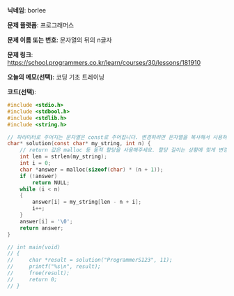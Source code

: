 **닉네임**: borlee

**문제 플랫폼**: 프로그래머스

**문제 이름 또는 번호**: 문자열의 뒤의 n글자

**문제 링크**: https://school.programmers.co.kr/learn/courses/30/lessons/181910

**오늘의 메모(선택)**: 
코딩 기초 트레이닝

**코드(선택)**:

```c
#include <stdio.h>
#include <stdbool.h>
#include <stdlib.h>
#include <string.h>

// 파라미터로 주어지는 문자열은 const로 주어집니다. 변경하려면 문자열을 복사해서 사용하세요.
char* solution(const char* my_string, int n) {
    // return 값은 malloc 등 동적 할당을 사용해주세요. 할당 길이는 상황에 맞게 변경해주세요.
    int len = strlen(my_string);
    int i = 0;
    char *answer = malloc(sizeof(char) * (n + 1));
    if (!answer)
        return NULL;
    while (i < n)
    {
        answer[i] = my_string[len - n + i];
        i++;
    }
    answer[i] = '\0';
    return answer;
}

// int main(void)
// {
//     char *result = solution("ProgrammerS123", 11);
//     printf("%s\n", result);
//     free(result);
//     return 0;
// }
```